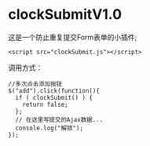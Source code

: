clockSubmitV1.0
=======================
这是一个防止重复提交Form表单的小插件;

```
<script src="clockSubmit.js"></script>
```
调用方式：
```
//多次点击添加按钮
$("add").click(function(){
  if ( clockSubmit() ) {
    return false;
  };
  // 在这里写提交的Ajax数据...
  console.log("解锁");
});
